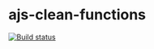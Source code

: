 # ajs-clean-functions
[![Build status](https://ci.appveyor.com/api/projects/status/a6iqmd4acr74o69y?svg=true)](https://ci.appveyor.com/project/arrowls/ajs-clean-functions)

